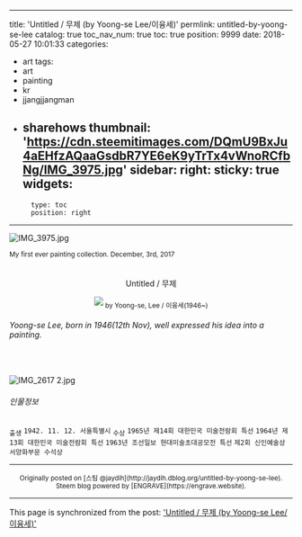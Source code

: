 
---
title: 'Untitled / 무제 (by Yoong-se Lee/이융세)'
permlink: untitled-by-yoong-se-lee
catalog: true
toc_nav_num: true
toc: true
position: 9999
date: 2018-05-27 10:01:33
categories:
- art
tags:
- art
- painting
- kr
- jjangjjangman
- sharehows
thumbnail: 'https://cdn.steemitimages.com/DQmU9BxJu4aEHfzAQaaGsdbR7YE6eK9yTrTx4vWnoRCfbNg/IMG_3975.jpg'
sidebar:
    right:
        sticky: true
widgets:
    -
        type: toc
        position: right
---


![IMG_3975.jpg](https://cdn.steemitimages.com/DQmU9BxJu4aEHfzAQaaGsdbR7YE6eK9yTrTx4vWnoRCfbNg/IMG_3975.jpg)
<div class=text-right><sub>My first ever painting collection. December, 3rd, 2017</sub></div>
<br>
<br>
<center>
Untitled / 무제

![](https://steemitimages.com/DQmPhqdddLEUmxWmJaxHhQeX9NxKe2WKEXVjpuycwrELkVJ/border_02.png)
<sub>by Yoong-se, Lee&nbsp;/&nbsp;이융세(1946~)</sub>
</center>


###### Yoong-se Lee, born in 1946(12th Nov), well expressed his idea into a painting.

<br>

![IMG_2617 2.jpg](https://cdn.steemitimages.com/DQmT4zYX4rWzBGdCs8KSrjbjGFB5xuU9ztCBkUws9mLEAYi/IMG_2617%202.jpg)


###### 인물정보

<sub>출생</sub>
`1942. 11. 12. 서울특별시`
<sub>수상</sub>
`1965년 제14회 대한민국 미술전람회 특선`
`1964년 제13회 대한민국 미술전람회 특선`
`1963년 조선일보 현대미술초대공모전 특선`
`제2회 신인예술상 서양화부문 수석상`

***
<center><sup>Originally posted on [스팀 @jaydih](http://jaydih.dblog.org/untitled-by-yoong-se-lee). Steem blog powered by [ENGRAVE](https://engrave.website).</sup></center>

- - -

This page is synchronized from the post: ['Untitled / 무제 (by Yoong-se Lee/이융세)'](https://steemit.com/@jaydih/untitled-by-yoong-se-lee)
